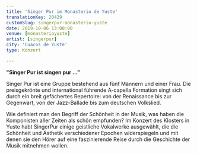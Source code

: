 ```yaml
---
title: 'Singer Pur im Monasterio de Yuste'
translationKey: 20429
customSlug: singerpur-monasterio-yuste
date: 2019-10-06 13:00:00
venue: [monasterioyuste]
artist: [singerpur] 
city: 'Cuacos de Yuste'
type: Konzert

---
```

<strong>"Singer Pur ist singen pur ..." </strong>

Singer Pur ist eine Gruppe bestehend aus fünf Männern und einer Frau. Die preisgekrönte und international führende A-capella Formation singt sich durch ein breit gefächertes Repertoire: von der Renaissance bis zur Gegenwart, von der Jazz-Ballade bis zum deutschen Volkslied. 

Wie definiert man den Begriff der Schönheit in der Musik, was haben die Komponisten aller Zeiten als schön empfunden? Im Konzert des Klosters in Yuste habt SingerPur einige geistliche Vokalwerke ausgewählt, die die Schönheit und Ästhetik verschiedener Epochen widerspiegeln und mit denen sie den Hörer auf eine faszinierende Reise durch die Geschichte der Musik mitnehmen wollen.

